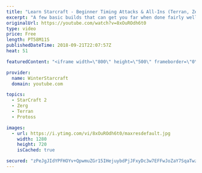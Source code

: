 ```yaml
---
title: "Learn Starcraft - Beginner Timing Attacks & All-Ins (Terran, Zerg & Protoss)"
excerpt: "A few basic builds that can get you far when done fairly well. Also important is how not to overextend and lose everything."
originalUrl: https://youtube.com/watch?v=8xOuROdh6t0
type: video
price: Free
length: PT58M11S
publishedDateTime: 2018-09-21T22:07:57Z
heat: 51

featuredContent: "<iframe width=\"800\" height=\"500\" frameborder=\"0\" src=\"https://www.youtube.com/embed/8xOuROdh6t0\" allow=\"accelerometer; autoplay; encrypted-media; gyroscope; picture-in-picture\" allowfullscreen></iframe>"

provider:
  name: WinterStarcraft
  domain: youtube.com

topics:
  - StarCraft 2
  - Zerg
  - Terran
  - Protoss

images:
  - url: https://i.ytimg.com/vi/8xOuROdh6t0/maxresdefault.jpg
    width: 1280
    height: 720
    isCached: true

secured: "zPeJgJIdYPFHOYv+QpwmuZGr15IHejuybdPjJFxyDc3w7EFFwJoZaY7SqaTwzPQrztrbfxRiaomT5z4vqZ/S9IgdWF4i/iOW63yJUSKp6H9kz5CtI9IHrRoQfD8Y48Hx6HoxJB1rPB6Dy9NkflPMF4/zTCNCzj7EMtJZOSzSeTa3mHUcBeicC5gVdtw2Ref8gmjSDuA2rHiE0mgQkd4OFYpwx0bnWNbPcQvIRbpqJRu3xvgCzEkdd+aW3PW1RwQ284F7FgmXEJlp520RIoU1/k6EwoOnWb8iK9WynCYdZ2Y4qnKOnodnRfCotvdeKTt3JvQjTiNl2XeFpDgsrhJPCwL4EbnTuEcIAx25lEnWDmC6nLwQahdJXnfT86LbfIjMJJxsJIHbgtylqsN5yJ9dvD3AI4j2lm/uRycg7xokGS8=;d9CPYAvwgxMYjiPg0AsGnQ=="
---
```



